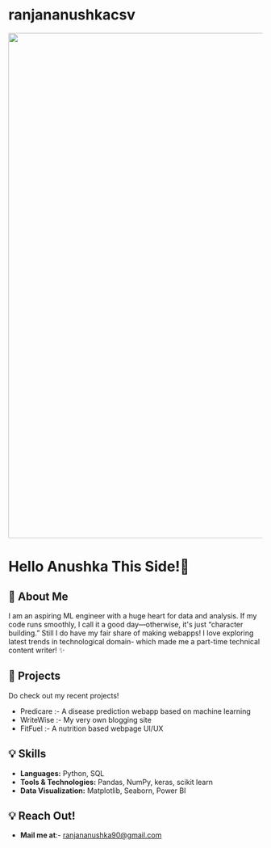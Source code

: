 # ranjananushkacsv
<img src="https://github.com/user-attachments/assets/3f82fee4-fb2e-4cf8-90eb-851449b73ab9" width="1000"/>





# Hello Anushka This Side!🦁

## 👋 About Me
I am an aspiring ML engineer with a huge heart for data and analysis. If my code runs smoothly, I call it a good day—otherwise, it's just “character building.” Still I do have my fair share of making webapps! I love exploring latest trends in technological domain- which made me a part-time technical content writer! ✨

## 🚀 Projects
Do check out my recent projects!
- Predicare :- A disease prediction webapp based on machine learning 
- WriteWise :- My very own blogging site
- FitFuel :- A nutrition based webpage UI/UX
  
## 💡 Skills
- **Languages:** Python, SQL
- **Tools & Technologies:** Pandas, NumPy, keras, scikit learn
- **Data Visualization:** Matplotlib, Seaborn, Power BI

## 💡 Reach Out!
- **Mail me at**:- ranjananushka90@gmail.com 


<!---
ranjananushkacsv/ranjananushkacsv is a ✨ special ✨ repository because its `README.md` (this file) appears on your GitHub profile.
You can click the Preview link to take a look at your changes.
--->
